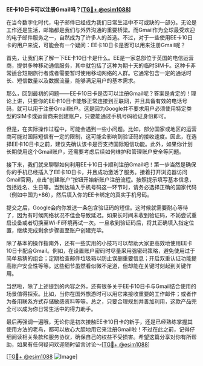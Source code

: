 **EE卡10日卡可以注册Gmail吗？[[TG💪+ @esim1088](https://t.me/s/esim1088)]**

在当今数字化时代，电子邮件已经成为我们日常生活中不可或缺的一部分。无论是工作还是生活，邮箱都是我们与外界沟通的重要桥梁。而Gmail作为全球最受欢迎的电子邮件服务之一，自然成为了许多人的首选。不过，对于一些使用EE卡10日卡的用户来说，可能会有一个疑问：EE卡10日卡是否可以用来注册Gmail呢？

首先，让我们来了解一下EE卡10日卡是什么。EE是一家总部位于英国的电信运营商，提供多种移动通信服务，其中就包括了这种为期十天的临时SIM卡。这种卡非常适合短期旅行者或者需要暂时使用移动网络的人群。它通常包含一定的通话时长、短信数量以及数据流量，能够满足用户的基本需求。

那么，回到最初的问题——EE卡10日卡是否可以注册Gmail呢？答案是肯定的！理论上讲，只要你的EE卡10日卡能够正常连接到互联网，并且具备有效的电话号码，就可以用于注册Gmail账户。这是因为Google并不要求用户必须使用特定类型的SIM卡或运营商来创建账户，只要能通过手机号码验证身份即可。

但是，在实际操作过程中，可能会遇到一些小问题。比如，部分国家或地区的运营商可能对国际短信有一定的限制，这可能会影响到验证码的接收速度。因此，在选择EE卡10日卡之前，建议先确认该卡是否支持国际短信功能。此外，如果你计划长期使用这个Gmail账户，还需要考虑后续如何维护和管理账户安全等问题。

接下来，我们就来聊聊如何利用EE卡10日卡顺利注册Gmail吧！第一步当然是确保你的手机已经插入了EE卡10日卡，并且成功激活了服务。接着打开浏览器访问Gmail官网，点击“创建账户”按钮开始新账户注册流程。按照提示填写基本信息，包括姓名、生日等。当到达输入手机号码这一环节时，请务必选择正确的国家代码（例如中国为+86），然后填入你的EE卡绑定的真实手机号码。

提交之后，Google会向你发送一条包含验证码的短信。这时候就需要耐心等待了，因为有时候网络状况不佳会导致延迟。如果长时间未收到验证码，不妨尝试重启设备或者切换至Wi-Fi环境再试一次。一旦收到验证码后，将其正确填入指定位置，继续完成剩余步骤直至账户创建完毕。

除了基本的操作指南外，还有一些实用的小技巧可以帮助大家更高效地使用EE卡10日卡配合Gmail。例如，在设置账户密码时尽量采用强密码策略，避免使用过于简单易猜的组合；定期检查邮件垃圾箱以防止误删重要信息；开启双重认证功能提高账户安全性等等。这些细节虽然看似微不足道，但却能在关键时刻起到关键作用。

当然啦，除了上述提到的内容之外，还有很多关于EE卡10日卡与Gmail结合使用的场景值得探索。比如，当你在国外旅游时可以用它来接收重要的工作邮件；或者作为备用联系方式存储敏感资料等等。总之，只要合理规划并善加利用，这款产品完全可以成为你日常生活中的得力助手。

最后再强调一遍哦，无论你是初次接触EE卡10日卡的新手，还是已经熟练掌握其使用方法的老鸟，都可以放心大胆地用它来注册Gmail啦！不过在此之前，记得仔细阅读相关条款和服务协议，确保自己的权益不受损害。希望这篇分享对你有所帮助，如果有任何疑问欢迎随时留言讨论～[[TG💪+ @esim1088](https://t.me/s/esim1088)]

[[TG💪+ @esim1088](https://t.me/s/esim1088) ![Image](https://i.postimg.cc/4NQfJmqS/Snipaste-2025-05-13-00-14-12.png)]